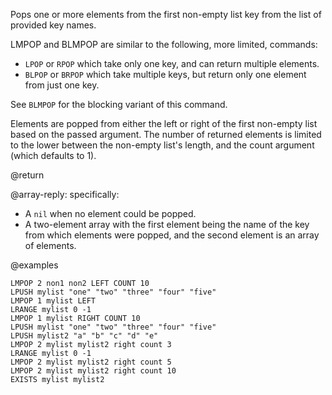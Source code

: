 Pops one or more elements from the first non-empty list key from the list of provided key names.

LMPOP and BLMPOP are similar to the following, more limited, commands:

- `LPOP` or `RPOP` which take only one key, and can return multiple elements.
- `BLPOP` or `BRPOP` which take multiple keys, but return only one element from just one key.

See `BLMPOP` for the blocking variant of this command.

Elements are popped from either the left or right of the first non-empty list based on the passed argument.
The number of returned elements is limited to the lower between the non-empty list's length, and the count argument (which defaults to 1).

@return

@array-reply: specifically:

* A `nil` when no element could be popped.
* A two-element array with the first element being the name of the key from which elements were popped, and the second element is an array of elements.

@examples

```cli
LMPOP 2 non1 non2 LEFT COUNT 10
LPUSH mylist "one" "two" "three" "four" "five"
LMPOP 1 mylist LEFT
LRANGE mylist 0 -1
LMPOP 1 mylist RIGHT COUNT 10
LPUSH mylist "one" "two" "three" "four" "five"
LPUSH mylist2 "a" "b" "c" "d" "e"
LMPOP 2 mylist mylist2 right count 3
LRANGE mylist 0 -1
LMPOP 2 mylist mylist2 right count 5
LMPOP 2 mylist mylist2 right count 10
EXISTS mylist mylist2
```
